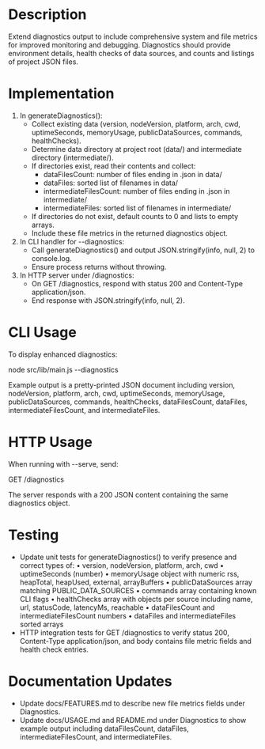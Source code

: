 # Description
Extend diagnostics output to include comprehensive system and file metrics for improved monitoring and debugging. Diagnostics should provide environment details, health checks of data sources, and counts and listings of project JSON files.

# Implementation
1. In generateDiagnostics():
   - Collect existing data (version, nodeVersion, platform, arch, cwd, uptimeSeconds, memoryUsage, publicDataSources, commands, healthChecks).
   - Determine data directory at project root (data/) and intermediate directory (intermediate/).
   - If directories exist, read their contents and collect:
     - dataFilesCount: number of files ending in .json in data/
     - dataFiles: sorted list of filenames in data/
     - intermediateFilesCount: number of files ending in .json in intermediate/
     - intermediateFiles: sorted list of filenames in intermediate/
   - If directories do not exist, default counts to 0 and lists to empty arrays.
   - Include these file metrics in the returned diagnostics object.
2. In CLI handler for --diagnostics:
   - Call generateDiagnostics() and output JSON.stringify(info, null, 2) to console.log.
   - Ensure process returns without throwing.
3. In HTTP server under /diagnostics:
   - On GET /diagnostics, respond with status 200 and Content-Type application/json.
   - End response with JSON.stringify(info, null, 2).

# CLI Usage
To display enhanced diagnostics:

node src/lib/main.js --diagnostics

Example output is a pretty-printed JSON document including version, nodeVersion, platform, arch, cwd, uptimeSeconds, memoryUsage, publicDataSources, commands, healthChecks, dataFilesCount, dataFiles, intermediateFilesCount, and intermediateFiles.

# HTTP Usage
When running with --serve, send:

GET /diagnostics

The server responds with a 200 JSON content containing the same diagnostics object.

# Testing
- Update unit tests for generateDiagnostics() to verify presence and correct types of:
  • version, nodeVersion, platform, arch, cwd
  • uptimeSeconds (number)
  • memoryUsage object with numeric rss, heapTotal, heapUsed, external, arrayBuffers
  • publicDataSources array matching PUBLIC_DATA_SOURCES
  • commands array containing known CLI flags
  • healthChecks array with objects per source including name, url, statusCode, latencyMs, reachable
  • dataFilesCount and intermediateFilesCount numbers
  • dataFiles and intermediateFiles sorted arrays
- HTTP integration tests for GET /diagnostics to verify status 200, Content-Type application/json, and body contains file metric fields and health check entries.

# Documentation Updates
- Update docs/FEATURES.md to describe new file metrics fields under Diagnostics.
- Update docs/USAGE.md and README.md under Diagnostics to show example output including dataFilesCount, dataFiles, intermediateFilesCount, and intermediateFiles.